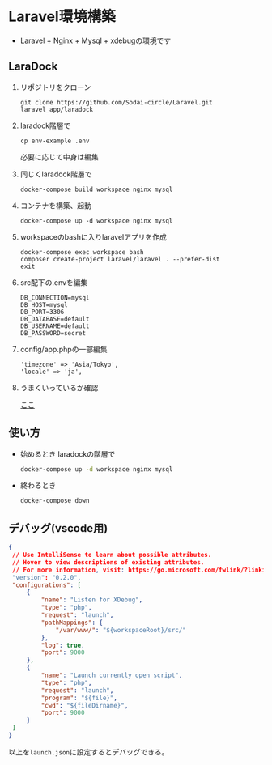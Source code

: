 # Laravel環境構築

- Laravel + Nginx + Mysql + xdebugの環境です

## LaraDock

1. リポジトリをクローン

   ```
   git clone https://github.com/Sodai-circle/Laravel.git laravel_app/laradock
   ```

2. laradock階層で

   ```
   cp env-example .env
   ```
   必要に応じて中身は編集

3. 同じくlaradock階層で

   ```
   docker-compose build workspace nginx mysql
   ```

4. コンテナを構築、起動

   ```
   docker-compose up -d workspace nginx mysql
   ```

5. workspaceのbashに入りlaravelアプリを作成

   ```
   docker-compose exec workspace bash
   composer create-project laravel/laravel . --prefer-dist
   exit
   ```

6. src配下の.envを編集

   ```
   DB_CONNECTION=mysql
   DB_HOST=mysql
   DB_PORT=3306
   DB_DATABASE=default
   DB_USERNAME=default
   DB_PASSWORD=secret
   ```

7. config/app.phpの一部編集

   ```
   'timezone' => 'Asia/Tokyo',
   'locale' => 'ja',
   ```

8. うまくいっているか確認

   [ここ](http://localhost/)

## 使い方

- 始めるとき laradockの階層で
   ```bash
   docker-compose up -d workspace nginx mysql
   ```
- 終わるとき
   ```bash
   docker-compose down
   ```

## デバッグ(vscode用)
   ```json:launch.json
   {
    // Use IntelliSense to learn about possible attributes.
    // Hover to view descriptions of existing attributes.
    // For more information, visit: https://go.microsoft.com/fwlink/?linkid=830387
    "version": "0.2.0",
    "configurations": [
        {
            "name": "Listen for XDebug",
            "type": "php",
            "request": "launch",
            "pathMappings": {
                "/var/www/": "${workspaceRoot}/src/"
            },
            "log": true,
            "port": 9000
        },
        {
            "name": "Launch currently open script",
            "type": "php",
            "request": "launch",
            "program": "${file}",
            "cwd": "${fileDirname}",
            "port": 9000
        }
    ]
   }
   ```
   以上を`launch.json`に設定するとデバッグできる。

   

